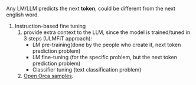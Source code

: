 Any LM/LLM predicts the next **token**, could be different from the next english word.

1. Instruction-based fine tuning
    1. provide extra context to the LLM, since the model is trained/tuned in 3 steps (ULMFiT approach):
        - LM pre-training(done by the people who create it, next token prediction problem)
        - LM fine-tuning (for the specific problem, but the next token prediction problem)
        - Classifier tuning (text classification problem)
    2. [Open Orca samples](https://huggingface.co/datasets/Open-Orca/OpenOrca).